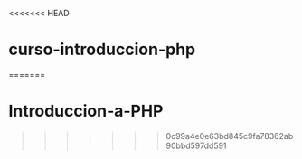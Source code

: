 <<<<<<< HEAD
# curso-introduccion-php
=======
# Introduccion-a-PHP
>>>>>>> 0c99a4e0e63bd845c9fa78362ab90bbd597dd591
